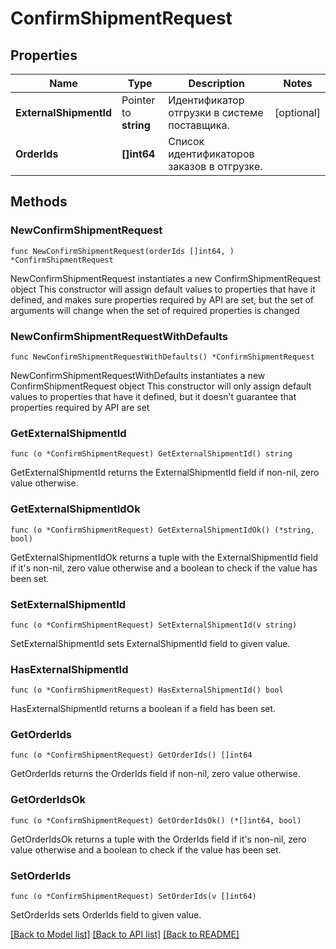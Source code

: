 # ConfirmShipmentRequest

## Properties

Name | Type | Description | Notes
------------ | ------------- | ------------- | -------------
**ExternalShipmentId** | Pointer to **string** | Идентификатор отгрузки в системе поставщика. | [optional] 
**OrderIds** | **[]int64** | Список идентификаторов заказов в отгрузке. | 

## Methods

### NewConfirmShipmentRequest

`func NewConfirmShipmentRequest(orderIds []int64, ) *ConfirmShipmentRequest`

NewConfirmShipmentRequest instantiates a new ConfirmShipmentRequest object
This constructor will assign default values to properties that have it defined,
and makes sure properties required by API are set, but the set of arguments
will change when the set of required properties is changed

### NewConfirmShipmentRequestWithDefaults

`func NewConfirmShipmentRequestWithDefaults() *ConfirmShipmentRequest`

NewConfirmShipmentRequestWithDefaults instantiates a new ConfirmShipmentRequest object
This constructor will only assign default values to properties that have it defined,
but it doesn't guarantee that properties required by API are set

### GetExternalShipmentId

`func (o *ConfirmShipmentRequest) GetExternalShipmentId() string`

GetExternalShipmentId returns the ExternalShipmentId field if non-nil, zero value otherwise.

### GetExternalShipmentIdOk

`func (o *ConfirmShipmentRequest) GetExternalShipmentIdOk() (*string, bool)`

GetExternalShipmentIdOk returns a tuple with the ExternalShipmentId field if it's non-nil, zero value otherwise
and a boolean to check if the value has been set.

### SetExternalShipmentId

`func (o *ConfirmShipmentRequest) SetExternalShipmentId(v string)`

SetExternalShipmentId sets ExternalShipmentId field to given value.

### HasExternalShipmentId

`func (o *ConfirmShipmentRequest) HasExternalShipmentId() bool`

HasExternalShipmentId returns a boolean if a field has been set.

### GetOrderIds

`func (o *ConfirmShipmentRequest) GetOrderIds() []int64`

GetOrderIds returns the OrderIds field if non-nil, zero value otherwise.

### GetOrderIdsOk

`func (o *ConfirmShipmentRequest) GetOrderIdsOk() (*[]int64, bool)`

GetOrderIdsOk returns a tuple with the OrderIds field if it's non-nil, zero value otherwise
and a boolean to check if the value has been set.

### SetOrderIds

`func (o *ConfirmShipmentRequest) SetOrderIds(v []int64)`

SetOrderIds sets OrderIds field to given value.



[[Back to Model list]](../README.md#documentation-for-models) [[Back to API list]](../README.md#documentation-for-api-endpoints) [[Back to README]](../README.md)


